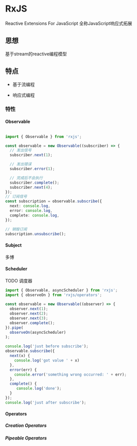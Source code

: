 # RxJS

Reactive Extensions For JavaScript 全称JavaScript响应式拓展

## 思想

基于stream的reactive编程模型

## 特点

* 基于流编程

* 响应式编程

### 特性

#### Observable

``` ts

import { Observable } from 'rxjs';

const observable = new Observable((subscriber) => {
  // 发出信号
  subscriber.next(1);

  // 发出错误
  subscriber.error(1);

  // 完成后不会执行
  subscriber.complete();
  subscriber.next(4);
});
// 订阅信号
const subscription = observable.subscribe({
  next: console.log,
  error: console.log,
  complete: console.log,
});

// 销毁订阅
subscription.unsubscribe();

```
#### Subject

多博


#### Scheduler

TODO 调度器

``` ts
import { Observable, asyncScheduler } from 'rxjs';
import { observeOn } from 'rxjs/operators';
 
const observable = new Observable((observer) => {
  observer.next(1);
  observer.next(2);
  observer.next(3);
  observer.complete();
}).pipe(
  observeOn(asyncScheduler)
);
 
console.log('just before subscribe');
observable.subscribe({
  next(x) {
    console.log('got value ' + x)
  },
  error(err) {
    console.error('something wrong occurred: ' + err);
  },
  complete() {
     console.log('done');
  }
});
console.log('just after subscribe');
```
#### Operators

##### Creation Operators

##### Pipeable Operators





